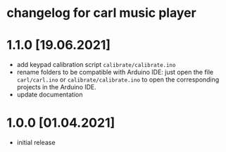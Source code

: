# changelog for carl music player

# 1.1.0 [19.06.2021] 

* add keypad calibration script `calibrate/calibrate.ino`
* rename folders to be compatible with Arduino IDE: just open the file 
 `carl/carl.ino` or `calibrate/calibrate.ino` to open the corresponding
 projects in the Arduino IDE.
* update documentation

# 1.0.0 [01.04.2021] 

* initial release

